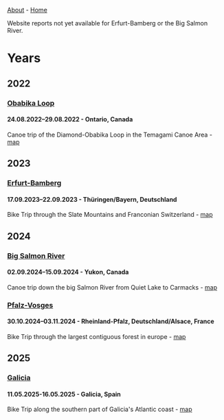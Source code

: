[About](https://licoriceonroute.github.io/about) - [Home](https://licoriceonroute.github.io)

Website reports not yet available for Erfurt-Bamberg or the Big Salmon River.

# Years

## 2022

### [Obabika Loop](https://licoriceonroute.github.io/report/report-Obabika-Loop_2022.html)
#### 24.08.2022–29.08.2022 - Ontario, Canada
Canoe trip of the Diamond-Obabika Loop in the Temagami Canoe Area - 
[map](https://umap.openstreetmap.fr/en/map/obabika-loop_1238407)

## 2023

### [Erfurt-Bamberg](https://licoriceonroute.github.io/report/report-Erfurt-Bamberg_2023.html)
#### 17.09.2023–22.09.2023 - Thüringen/Bayern, Deutschland
Bike Trip through the Slate Mountains and Franconian Switzerland - 
[map](https://umap.openstreetmap.fr/en/map/erfurt-bamberg-2023_1232954)

## 2024

### [Big Salmon River](https://docs.google.com/document/d/11V13DuDUBoQP7FkMWNPCQxApQso5xQdgvNt56dpRZ7w/edit)
#### 02.09.2024–15.09.2024 - Yukon, Canada
Canoe trip down the big Salmon River from Quiet Lake to Carmacks - 
[map](https://umap.openstreetmap.fr/en/map/big-salmon-river-2024_1123733)

### [Pfalz-Vosges](https://licoriceonroute.github.io/report/report-Pfalz-Vosges_2024.html)
#### 30.10.2024–03.11.2024 - Rheinland-Pfalz, Deutschland/Alsace, France
Bike Trip through the largest contiguous forest in europe - 
[map](https://licoriceonroute.github.io/map/map-pfalz_vosges_2024)

## 2025

### [Galicia](https://licoriceonroute.github.io/report/report-Galicia_2025.html)
#### 11.05.2025-16.05.2025 - Galicia, Spain
Bike Trip along the southern part of Galicia's Atlantic coast - 
[map](https://licoriceonroute.github.io/map/map-Galicia_2025)
